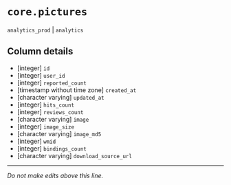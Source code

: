# `core.pictures`
`analytics_prod` | `analytics`

## Column details
* [integer]   `id`
* [integer]   `user_id`
* [integer]   `reported_count`
* [timestamp without time zone] `created_at`
* [character varying] `updated_at`
* [integer]   `hits_count`
* [integer]   `reviews_count`
* [character varying] `image`
* [integer]   `image_size`
* [character varying] `image_md5`
* [integer]   `wmid`
* [integer]   `bindings_count`
* [character varying] `download_source_url`

-------------------------------------------------------------------------------
*Do not make edits above this line.*
